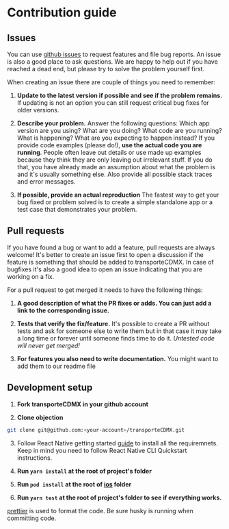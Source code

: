 # Contribution guide
## Issues

You can use [github issues](https://github.com/code-for-mexico/transporteCDMX/issues) to request features and file bug reports. An issue is also a good place to ask questions. We are happy to help out if you have reached a dead end, but please try to solve the problem yourself first.

When creating an issue there are couple of things you need to remember:

1. **Update to the latest version if possible and see if the problem remains.**
   If updating is not an option you can still request critical bug fixes for older versions.

2. **Describe your problem.**
   Answer the following questions: Which app version are you using? What are you doing? What code are you running? What is happening? What are you expecting to happen instead? If you provide code examples (please do!), **use the actual code you are running**. People often leave out details or use made up examples because they think they are only leaving out irrelevant stuff. If you do that, you have already made an assumption about what the problem is and it's usually something else. Also provide all possible stack traces and error messages.

3. **If possible, provide an actual reproduction**
   The fastest way to get your bug fixed or problem solved is to create a simple standalone app or a test case that demonstrates your problem.

## Pull requests

If you have found a bug or want to add a feature, pull requests are always welcome! It's better to create an issue first to open a discussion if the feature is something that should be added to transporteCDMX. In case of bugfixes it's also a good idea to open an issue indicating that you are working on a fix.

For a pull request to get merged it needs to have the following things:

1. **A good description of what the PR fixes or adds. You can just add a link to the corresponding issue.**

2. **Tests that verify the fix/feature.** It's possible to create a PR without tests and ask for someone else to write them but in that case it may take a long time or forever until someone finds time to do it. _Untested code will never get merged!_

3. **For features you also need to write documentation.** You might want to add them to our readme file

## Development setup

1. **Fork transporteCDMX in your github account**

2. **Clone objection**

```bash
git clone git@github.com:<your-account>/transporteCDMX.git
```
3. Follow React Native getting started [guide](https://facebook.github.io/react-native/docs/getting-started#native) to install all the requiremnets. Keep in mind you need to follow React Native CLI Quickstart instructions. 

3. **Run `yarn install` at the root of project's folder**

4. **Run `pod install` at the root of [ios](ios) folder**

6. **Run `yarn test` at the root of project's folder to see if everything works.**

[prettier](https://prettier.io/) is used to format the code. Be sure husky is running when committing code.
